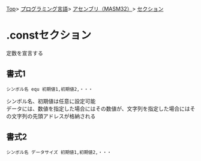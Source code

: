 [Top](../../../../index.md)\>
[プログラミング言語](../../../pgl.md)\>
[アセンブリ（MASM32）](../../language_0001.md)\>
[セクション](../MASM32_0005.md)

# \.constセクション

定数を宣言する

## 書式1

```シンボル名 equ 初期値1,初期値2,・・・```

シンボル名、初期値は任意に設定可能  
データには、数値を指定した場合にはその数値が、文字列を指定した場合にはその文字列の先頭アドレスが格納される

## 書式2

```シンボル名 データサイズ 初期値1,初期値2,・・・```